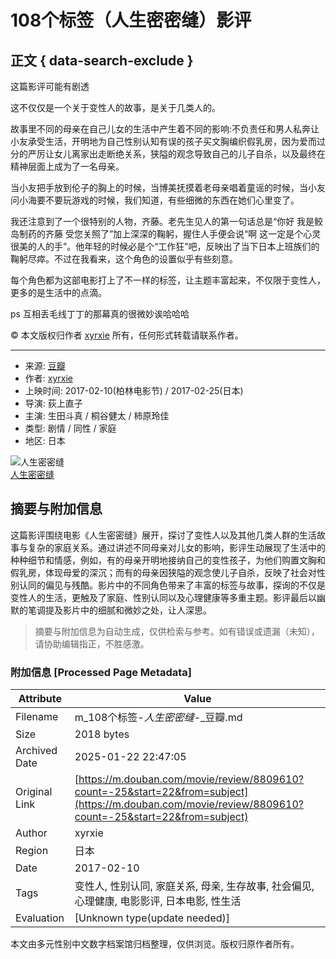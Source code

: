 # 108个标签（人生密密缝）影评

## 正文 { data-search-exclude }


这篇影评可能有剧透

这不仅仅是一个关于变性人的故事，是关于几类人的。

故事里不同的母亲在自己儿女的生活中产生着不同的影响:不负责任和男人私奔让小友承受生活，开明地为自己性别认知有误的孩子买文胸编织假乳房，因为爱而过分的严厉让女儿离家出走断绝关系，狭隘的观念导致自己的儿子自杀，以及最终在精神层面上成为了一名母亲。

当小友把手放到伦子的胸上的时候，当博美抚摸着老母亲唱着童谣的时候，当小友问小海要不要玩游戏的时候，我们知道，有些细微的东西在她们心里变了。

我还注意到了一个很特别的人物，齐藤。老先生见人的第一句话总是“你好 我是鲛岛制药的齐藤 受您关照了”加上深深的鞠躬，握住人手便会说“啊 这一定是个心灵很美的人的手”。他年轻的时候必是个“工作狂”吧，反映出了当下日本上班族们的鞠躬尽瘁。不过在我看来，这个角色的设置似乎有些刻意。

每个角色都为这部电影打上了不一样的标签，让主题丰富起来，不仅限于变性人，更多的是生活中的点滴。

ps 互相丢毛线丁丁的那幕真的很微妙诶哈哈哈

© 本文版权归作者 [xyrxie](https://www.douban.com/people/71420864/) 所有，任何形式转载请联系作者。

---

- 来源: [豆瓣](https://www.douban.com)
- 作者: [xyrxie](https://www.douban.com/people/71420864/)
- 上映时间: 2017-02-10(柏林电影节) / 2017-02-25(日本)
- 导演: 荻上直子
- 主演: 生田斗真 / 桐谷健太 / 柿原玲佳
- 类型: 剧情 / 同性 / 家庭
- 地区: 日本

![人生密密缝](https://img1.doubanio.com/view/photo/s_ratio_poster/public/p2385400300.webp)  
[人生密密缝](https://movie.douban.com/subject/26754513/)
<!-- tcd_original_link https://m.douban.com/movie/review/8809610?count=-25&start=22&from=subject -->


## 摘要与附加信息

<!-- tcd_abstract -->
这篇影评围绕电影《人生密密缝》展开，探讨了变性人以及其他几类人群的生活故事与复杂的家庭关系。通过讲述不同母亲对儿女的影响，影评生动展现了生活中的种种细节和情感，例如，有的母亲开明地接纳自己的变性孩子，为他们购置文胸和假乳房，体现母爱的深沉；而有的母亲因狭隘的观念使儿子自杀，反映了社会对性别认同的偏见与残酷。影片中的不同角色带来了丰富的标签与故事，探询的不仅是变性人的生活，更触及了家庭、性别认同以及心理健康等多重主题。影评最后以幽默的笔调提及影片中的细腻和微妙之处，让人深思。
<!-- tcd_abstract_end -->

> 摘要与附加信息为自动生成，仅供检索与参考。如有错误或遗漏（未知），请协助编辑指正，不胜感激。

### 附加信息 [Processed Page Metadata]

| Attribute       | Value                                  |
|-----------------|----------------------------------------|
| Filename        | m_108个标签-_人生密密缝_-_豆瓣.md                             |
| Size            | 2018 bytes                           |
| Archived Date   | 2025-01-22 22:47:05                             |
| Original Link   | [https://m.douban.com/movie/review/8809610?count=-25&start=22&from=subject](https://m.douban.com/movie/review/8809610?count=-25&start=22&from=subject)                       |
| Author          | xyrxie                               |
| Region          | 日本                               |
| Date            | 2017-02-10                                 |
| Tags            | 变性人, 性别认同, 家庭关系, 母亲, 生存故事, 社会偏见, 心理健康, 电影影评, 日本电影, 性生活                                 |
| Evaluation            | [Unknown type(update needed)]                                 |
<!-- tcd_table_end -->

本文由多元性别中文数字档案馆归档整理，仅供浏览。版权归原作者所有。
